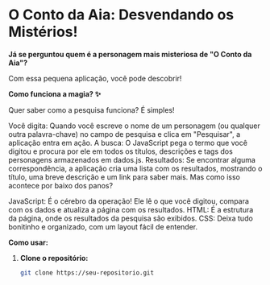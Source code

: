 #  O Conto da Aia: Desvendando os Mistérios! 

**Já se perguntou quem é a personagem mais misteriosa de "O Conto da Aia"?** 

Com essa pequena aplicação, você pode descobrir! 

**Como funciona a magia? ✨**

Quer saber como a pesquisa funciona? É simples!

Você digita: Quando você escreve o nome de um personagem (ou qualquer outra palavra-chave) no campo de pesquisa e clica em "Pesquisar", a aplicação entra em ação.
A busca: O JavaScript pega o termo que você digitou e procura por ele em todos os títulos, descrições e tags dos personagens armazenados em dados.js.
Resultados: Se encontrar alguma correspondência, a aplicação cria uma lista com os resultados, mostrando o título, uma breve descrição e um link para saber mais.
Mas como isso acontece por baixo dos panos?

JavaScript: É o cérebro da operação! Ele lê o que você digitou, compara com os dados e atualiza a página com os resultados.
HTML: É a estrutura da página, onde os resultados da pesquisa são exibidos.
CSS: Deixa tudo bonitinho e organizado, com um layout fácil de entender.

**Como usar:**

1. **Clone o repositório:** 
   ```bash
   git clone https://seu-repositorio.git
